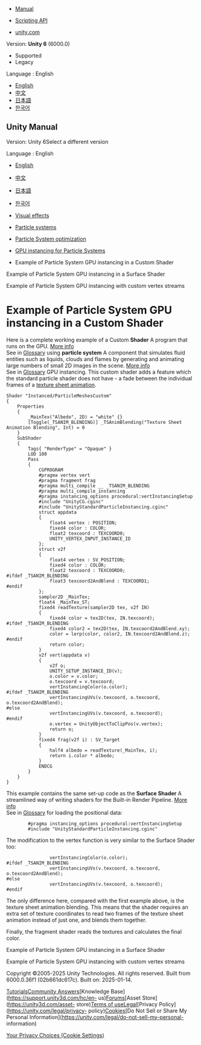 [](https://docs.unity3d.com)

  * [Manual](../Manual/index.html)
  * [Scripting API](../ScriptReference/index.html)

  * [unity.com](https://unity.com/)

Version: **Unity 6** (6000.0)

  * Supported
  * Legacy

Language : English

  * [English](/Manual/example-particle-system-gpu-instancing-custom-shader.html)
  * [中文](/cn/current/Manual/example-particle-system-gpu-instancing-custom-shader.html)
  * [日本語](/ja/current/Manual/example-particle-system-gpu-instancing-custom-shader.html)
  * [한국어](/kr/current/Manual/example-particle-system-gpu-instancing-custom-shader.html)

[](https://docs.unity3d.com)

## Unity Manual

Version: Unity 6Select a different version

Language : English

  * [English](/Manual/example-particle-system-gpu-instancing-custom-shader.html)
  * [中文](/cn/current/Manual/example-particle-system-gpu-instancing-custom-shader.html)
  * [日本語](/ja/current/Manual/example-particle-system-gpu-instancing-custom-shader.html)
  * [한국어](/kr/current/Manual/example-particle-system-gpu-instancing-custom-shader.html)

  * [Visual effects](visual-effects.html)
  * [Particle systems](ParticleSystems.html)
  * [Particle System optimization](particle-system-optimization.html)
  * [GPU instancing for Particle Systems](gpu-instancing-particle-systems.html)
  * Example of Particle System GPU instancing in a Custom Shader

[](example-particle-system-gpu-instancing-surface-shader.html)

Example of Particle System GPU instancing in a Surface Shader

[](example-particle-system-gpu-instancing-custom-vertex-streams.html)

Example of Particle System GPU instancing with custom vertex streams

# Example of Particle System GPU instancing in a Custom Shader

Here is a complete working example of a Custom **Shader** A program that runs
on the GPU. [More info](Shaders.html)  
See in [Glossary](Glossary.html#Shader) using **particle system** A component
that simulates fluid entities such as liquids, clouds and flames by generating
and animating large numbers of small 2D images in the scene. [More
info](class-ParticleSystem.html)  
See in [Glossary](Glossary.html#particlesystem) GPU instancing. This custom
shader adds a feature which the standard particle shader does not have - a
fade between the individual frames of a [texture sheet
animation](PartSysTexSheetAnimModule.html).

    
    
    Shader "Instanced/ParticleMeshesCustom"
    {
        Properties
        {
            _MainTex("Albedo", 2D) = "white" {}
            [Toggle(_TSANIM_BLENDING)] _TSAnimBlending("Texture Sheet Animation Blending", Int) = 0
        }
        SubShader
        {
            Tags{ "RenderType" = "Opaque" }
            LOD 100
            Pass
            {
                CGPROGRAM
                #pragma vertex vert
                #pragma fragment frag
                #pragma multi_compile __ _TSANIM_BLENDING
                #pragma multi_compile_instancing
                #pragma instancing_options procedural:vertInstancingSetup
                #include "UnityCG.cginc"
                #include "UnityStandardParticleInstancing.cginc"
                struct appdata
                {
                    float4 vertex : POSITION;
                    fixed4 color : COLOR;
                    float2 texcoord : TEXCOORD0;
                    UNITY_VERTEX_INPUT_INSTANCE_ID
                };
                struct v2f
                {
                    float4 vertex : SV_POSITION;
                    fixed4 color : COLOR;
                    float2 texcoord : TEXCOORD0;
    #ifdef _TSANIM_BLENDING
                    float3 texcoord2AndBlend : TEXCOORD1;   
    #endif
                };
                sampler2D _MainTex;
                float4 _MainTex_ST;
                fixed4 readTexture(sampler2D tex, v2f IN)
                {
                    fixed4 color = tex2D(tex, IN.texcoord);
    #ifdef _TSANIM_BLENDING
                    fixed4 color2 = tex2D(tex, IN.texcoord2AndBlend.xy);
                    color = lerp(color, color2, IN.texcoord2AndBlend.z);
    #endif
                    return color;
                }
                v2f vert(appdata v)
                {
                    v2f o;
                    UNITY_SETUP_INSTANCE_ID(v);
                    o.color = v.color;
                    o.texcoord = v.texcoord;
                    vertInstancingColor(o.color);
    #ifdef _TSANIM_BLENDING
                    vertInstancingUVs(v.texcoord, o.texcoord, o.texcoord2AndBlend);
    #else
                    vertInstancingUVs(v.texcoord, o.texcoord);
    #endif
                    o.vertex = UnityObjectToClipPos(v.vertex);
                    return o;
                }
                fixed4 frag(v2f i) : SV_Target
                {
                    half4 albedo = readTexture(_MainTex, i);
                    return i.color * albedo;
                }
                ENDCG
            }
        }
    }
    

This example contains the same set-up code as the **Surface Shader** A
streamlined way of writing shaders for the Built-in Render Pipeline. [More
info](SL-SurfaceShaders.html)  
See in [Glossary](Glossary.html#SurfaceShader) for loading the positional
data:

    
    
            #pragma instancing_options procedural:vertInstancingSetup
            #include "UnityStandardParticleInstancing.cginc"
    

The modification to the vertex function is very similar to the Surface Shader
too:

    
    
                    vertInstancingColor(o.color);
    #ifdef _TSANIM_BLENDING
                    vertInstancingUVs(v.texcoord, o.texcoord, o.texcoord2AndBlend);
    #else
                    vertInstancingUVs(v.texcoord, o.texcoord);
    #endif
    

The only difference here, compared with the first example above, is the
texture sheet animation blending. This means that the shader requires an extra
set of texture coordinates to read two frames of the texture sheet animation
instead of just one, and blends them together.

Finally, the fragment shader reads the textures and calculates the final
color.

[](example-particle-system-gpu-instancing-surface-shader.html)

Example of Particle System GPU instancing in a Surface Shader

[](example-particle-system-gpu-instancing-custom-vertex-streams.html)

Example of Particle System GPU instancing with custom vertex streams

Copyright ©2005-2025 Unity Technologies. All rights reserved. Built from
6000.0.36f1 (02b661dc617c). Built on: 2025-01-14.

[Tutorials](https://learn.unity.com/)[Community
Answers](https://answers.unity3d.com)[Knowledge
Base](https://support.unity3d.com/hc/en-
us)[Forums](https://forum.unity3d.com)[Asset Store](https://unity3d.com/asset-
store)[Terms of
use](https://docs.unity3d.com/Manual/TermsOfUse.html)[Legal](https://unity.com/legal)[Privacy
Policy](https://unity.com/legal/privacy-
policy)[Cookies](https://unity.com/legal/cookie-policy)[Do Not Sell or Share
My Personal Information](https://unity.com/legal/do-not-sell-my-personal-
information)

[Your Privacy Choices (Cookie Settings)](javascript:void\(0\);)

